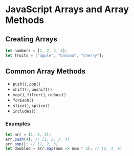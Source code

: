 # JavaScript Arrays and Array Methods

## Creating Arrays
```js
let numbers = [1, 2, 3, 4];
let fruits = ["apple", "banana", "cherry"];
```

## Common Array Methods

- `push()`, `pop()`
- `shift()`, `unshift()`
- `map()`, `filter()`, `reduce()`
- `forEach()`
- `slice()`, `splice()`
- `includes()`

### Examples
```js
let arr = [1, 2, 3];
arr.push(4); // [1, 2, 3, 4]
arr.pop(); // [1, 2, 3]
let doubled = arr.map(num => num * 2); // [2, 4, 6]
```
